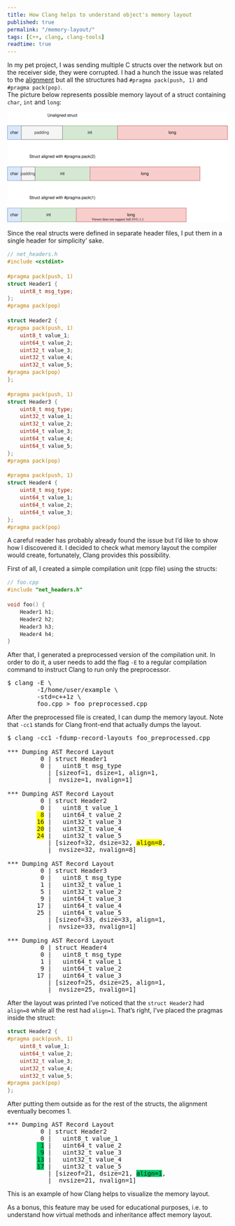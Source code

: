 ```yaml
---
title: How Clang helps to understand object's memory layout
published: true
permalink: "/memory-layout/"
tags: [C++, clang, clang-tools]
readtime: true
---
```

In my pet project, I was sending multiple C structs over the network but on the receiver side, they were corrupted.  I
had a hunch the issue was related to the [alignment](https://en.wikipedia.org/wiki/Data_structure_alignment) but all the
structures had `#pragma pack(push, 1)` and `#pragma pack(pop)`.
<br>The picture below represents possible memory layout of a struct containing `char`, `int` and `long`:
<p align="center">
  <img src="/img/mem_layout.svg">
</p>

Since the real structs were defined in separate header files, I put them in a single header for simplicity’ sake.
```cpp
// net_headers.h
#include <cstdint>

#pragma pack(push, 1)
struct Header1 {
    uint8_t msg_type;
};
#pragma pack(pop)

struct Header2 {
#pragma pack(push, 1)
    uint8_t value_1;
    uint64_t value_2;
    uint32_t value_3;
    uint32_t value_4;
    uint32_t value_5;
#pragma pack(pop)
};

#pragma pack(push, 1)
struct Header3 {
    uint8_t msg_type;
    uint32_t value_1;
    uint32_t value_2;
    uint64_t value_3;
    uint64_t value_4;
    uint64_t value_5;
};
#pragma pack(pop)

#pragma pack(push, 1)
struct Header4 {
    uint8_t msg_type;
    uint64_t value_1;
    uint64_t value_2;
    uint64_t value_3;
};
#pragma pack(pop)
```


A careful reader has probably already found the issue but I’d like to show how I discovered it.
I decided to check what memory layout the compiler would create, fortunately, Clang provides this possibility.

First of all, I created a simple compilation unit (cpp file) using the structs:
```cpp
// foo.cpp
#include "net_headers.h"

void foo() {
    Header1 h1;
    Header2 h2;
    Header3 h3;
    Header4 h4;
}
```

After that, I generated a preprocessed version of the compilation unit.
In order to do it, a user needs to add the flag `-E` to a regular compilation command to instruct Clang to run only the preprocessor.

<pre>
$ clang -E \
        -I/home/user/example \
        -std=c++1z \
        foo.cpp > foo_preprocessed.cpp
</pre>

After the preprocessed file is created, I can dump the memory layout.
Note that `-cc1` stands for Clang front-end that actually dumps the layout.
<pre>
$ clang -cc1 -fdump-record-layouts foo_preprocessed.cpp

*** Dumping AST Record Layout
         0 | struct Header1
         0 |   uint8_t msg_type
           | [sizeof=1, dsize=1, align=1,
           |  nvsize=1, nvalign=1]

*** Dumping AST Record Layout
         0 | struct Header2
         0 |   uint8_t value_1
        <span style="background-color: #FFFF00"> 8</span> |   uint64_t value_2
        <span style="background-color: #FFFF00">16</span> |   uint32_t value_3
        <span style="background-color: #FFFF00">20</span> |   uint32_t value_4
        <span style="background-color: #FFFF00">24</span> |   uint32_t value_5
           | [sizeof=32, dsize=32, <span style="background-color: #FFFF00">align=8</span>,
           |  nvsize=32, nvalign=8]

*** Dumping AST Record Layout
         0 | struct Header3
         0 |   uint8_t msg_type
         1 |   uint32_t value_1
         5 |   uint32_t value_2
         9 |   uint64_t value_3
        17 |   uint64_t value_4
        25 |   uint64_t value_5
           | [sizeof=33, dsize=33, align=1,
           |  nvsize=33, nvalign=1]

*** Dumping AST Record Layout
         0 | struct Header4
         0 |   uint8_t msg_type
         1 |   uint64_t value_1
         9 |   uint64_t value_2
        17 |   uint64_t value_3
           | [sizeof=25, dsize=25, align=1,
           |  nvsize=25, nvalign=1]
</pre>
After the layout was printed I’ve noticed that the `struct Header2` had `align=8` while all the rest had `align=1`. That’s right, I’ve placed the pragmas inside the struct:

```cpp
struct Header2 {
#pragma pack(push, 1)
    uint8_t value_1;
    uint64_t value_2;
    uint32_t value_3;
    uint32_t value_4;
    uint32_t value_5;
#pragma pack(pop)
};
```

After putting them outside as for the rest of the structs, the alignment eventually becomes 1.
<pre>
*** Dumping AST Record Layout
         0 | struct Header2
         0 |   uint8_t value_1
        <span style="background-color: #00CC66"> 1</span> |   uint64_t value_2
        <span style="background-color: #00CC66"> 9</span> |   uint32_t value_3
        <span style="background-color: #00CC66">13</span> |   uint32_t value_4
        <span style="background-color: #00CC66">17</span> |   uint32_t value_5
           | [sizeof=21, dsize=21, <span style="background-color: #00CC66">align=1</span>,
           |  nvsize=21, nvalign=1]
</pre>

This is an example of how Clang helps to visualize the memory layout.

As a bonus, this feature may be used for educational purposes, i.e. to understand how virtual methods and inheritance affect memory layout.
